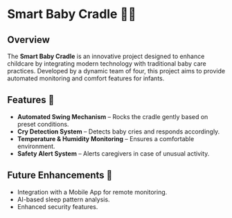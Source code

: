 
# Smart Baby Cradle 👶💡

## Overview
The **Smart Baby Cradle** is an innovative project designed to enhance childcare by integrating modern technology with traditional baby care practices. Developed by a dynamic team of four, this project aims to provide automated monitoring and comfort features for infants.

## Features 🚀
- **Automated Swing Mechanism** – Rocks the cradle gently based on preset conditions.
- **Cry Detection System** – Detects baby cries and responds accordingly.
- **Temperature & Humidity Monitoring** – Ensures a comfortable environment.
- **Safety Alert System** – Alerts caregivers in case of unusual activity.


## Future Enhancements 🌟
- Integration with a Mobile App for remote monitoring.
- AI-based sleep pattern analysis.
- Enhanced security features.

